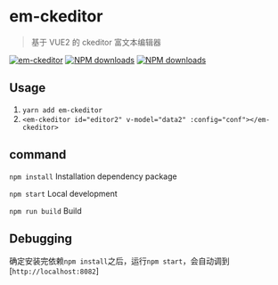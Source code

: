 # em-ckeditor
>基于 VUE2 的 ckeditor 富文本编辑器

[![em-ckeditor](https://img.shields.io/npm/v/em-ckeditor.svg?style=flat-square)](https://www.npmjs.org/package/em-ckeditor)
[![NPM downloads](http://img.shields.io/npm/dm/em-ckeditor.svg?style=flat-square)](https://npmjs.org/package/em-ckeditor)
[![NPM downloads](https://img.shields.io/npm/dt/em-ckeditor.svg?style=flat-square)](https://npmjs.org/package/em-ckeditor)

## Usage

1. `yarn add em-ckeditor`
2. `<em-ckeditor id="editor2" v-model="data2" :config="conf"></em-ckeditor>`

## command

`npm install` Installation dependency package

`npm start` Local development

`npm run build` Build

## Debugging

确定安装完依赖`npm install`之后，运行`npm start`，会自动调到[`http://localhost:8082`]
